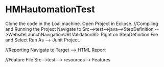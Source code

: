# HMHautomationTest
Clone the code in the Loal machine.
Open Project in Eclipse.
//Compiling and Running the Project
Navigate to Src-->test-->java-->StepDefinition -->WebsiteLaunchNavigationURLValidationSD.
Right on StepDefinition File and Select Run As --> Junit Project.

//Reporting
Navigate to Target --> HTML Report

//Feature File
Src-->test --> resources--> Features
